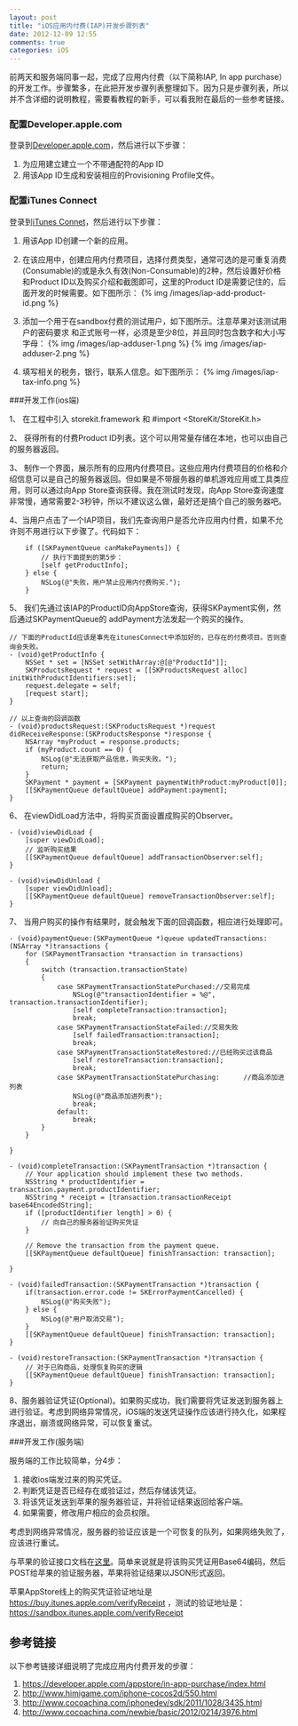 ```yaml
---
layout: post
title: "iOS应用内付费(IAP)开发步骤列表"
date: 2012-12-09 12:55
comments: true
categories: iOS
---
```


前两天和服务端同事一起，完成了应用内付费（以下简称IAP, In app purchase）的开发工作。步骤繁多，在此把开发步骤列表整理如下。因为只是步骤列表，所以并不含详细的说明教程，需要看教程的新手，可以看我附在最后的一些参考链接。

<!-- more -->

### 配置Developer.apple.com

登录到[Developer.apple.com](https://developer.apple.com/)，然后进行以下步骤：

1. 为应用建立建立一个不带通配符的App ID
2. 用该App ID生成和安装相应的Provisioning Profile文件。

### 配置iTunes Connect

登录到[iTunes Connet](https://itunesconnect.apple.com/)，然后进行以下步骤：

1. 用该App ID创建一个新的应用。
2. 在该应用中，创建应用内付费项目，选择付费类型，通常可选的是可重复消费(Consumable)的或是永久有效(Non-Consumable)的2种，然后设置好价格和Product ID以及购买介绍和截图即可，这里的Product ID是需要记住的，后面开发的时候需要。如下图所示：
  {% img /images/iap-add-product-id.png %}


3. 添加一个用于在sandbox付费的测试用户，如下图所示。注意苹果对该测试用户的密码要求
和正式账号一样，必须是至少8位，并且同时包含数字和大小写字母：
  {% img /images/iap-adduser-1.png %}
  {% img /images/iap-adduser-2.png %}

4. 填写相关的税务，银行，联系人信息。如下图所示：
  {% img /images/iap-tax-info.png %}

###开发工作(ios端)

1、 在工程中引入 storekit.framework 和 #import <StoreKit/StoreKit.h>

2、 获得所有的付费Product ID列表。这个可以用常量存储在本地，也可以由自己的服务器返回。

3、 制作一个界面，展示所有的应用内付费项目。这些应用内付费项目的价格和介绍信息可以是自己的服务器返回。但如果是不带服务器的单机游戏应用或工具类应用，则可以通过向App Store查询获得。我在测试时发现，向App Store查询速度非常慢，通常需要2-3秒钟，所以不建议这么做，最好还是搞个自己的服务器吧。

4、当用户点击了一个IAP项目，我们先查询用户是否允许应用内付费，如果不允许则不用进行以下步骤了。代码如下：
``` objc
    if ([SKPaymentQueue canMakePayments]) {
        // 执行下面提到的第5步：
        [self getProductInfo];
    } else {
        NSLog(@"失败，用户禁止应用内付费购买.");
    }
```

5、 我们先通过该IAP的ProductID向AppStore查询，获得SKPayment实例，然后通过SKPaymentQueue的 addPayment方法发起一个购买的操作。
``` objc
// 下面的ProductId应该是事先在itunesConnect中添加好的，已存在的付费项目。否则查询会失败。
- (void)getProductInfo {
	NSSet * set = [NSSet setWithArray:@[@"ProductId"]];
	SKProductsRequest * request = [[SKProductsRequest alloc] initWithProductIdentifiers:set];
	request.delegate = self;
	[request start];
}

// 以上查询的回调函数
- (void)productsRequest:(SKProductsRequest *)request didReceiveResponse:(SKProductsResponse *)response {
    NSArray *myProduct = response.products;
    if (myProduct.count == 0) {
        NSLog(@"无法获取产品信息，购买失败。");
        return;
    }
    SKPayment * payment = [SKPayment paymentWithProduct:myProduct[0]];
    [[SKPaymentQueue defaultQueue] addPayment:payment];
}
```

6、 在viewDidLoad方法中，将购买页面设置成购买的Observer。
``` objc
- (void)viewDidLoad {
    [super viewDidLoad];
    // 监听购买结果
    [[SKPaymentQueue defaultQueue] addTransactionObserver:self];
}

- (void)viewDidUnload {
    [super viewDidUnload];
    [[SKPaymentQueue defaultQueue] removeTransactionObserver:self];
}
```

7、 当用户购买的操作有结果时，就会触发下面的回调函数，相应进行处理即可。
``` objc
- (void)paymentQueue:(SKPaymentQueue *)queue updatedTransactions:(NSArray *)transactions {
    for (SKPaymentTransaction *transaction in transactions)
    {
        switch (transaction.transactionState)
        {
            case SKPaymentTransactionStatePurchased://交易完成
                NSLog(@"transactionIdentifier = %@", transaction.transactionIdentifier);
                [self completeTransaction:transaction];
                break;
            case SKPaymentTransactionStateFailed://交易失败
                [self failedTransaction:transaction];
                break;
            case SKPaymentTransactionStateRestored://已经购买过该商品
                [self restoreTransaction:transaction];
                break;
            case SKPaymentTransactionStatePurchasing:      //商品添加进列表
                NSLog(@"商品添加进列表");
                break;
            default:
                break;
        }
    }

}

- (void)completeTransaction:(SKPaymentTransaction *)transaction {
    // Your application should implement these two methods.
    NSString * productIdentifier = transaction.payment.productIdentifier;
    NSString * receipt = [transaction.transactionReceipt base64EncodedString];
    if ([productIdentifier length] > 0) {
        // 向自己的服务器验证购买凭证
    }

    // Remove the transaction from the payment queue.
    [[SKPaymentQueue defaultQueue] finishTransaction: transaction];

}

- (void)failedTransaction:(SKPaymentTransaction *)transaction {
    if(transaction.error.code != SKErrorPaymentCancelled) {
        NSLog(@"购买失败");
    } else {
        NSLog(@"用户取消交易");
    }
    [[SKPaymentQueue defaultQueue] finishTransaction: transaction];
}

- (void)restoreTransaction:(SKPaymentTransaction *)transaction {
	// 对于已购商品，处理恢复购买的逻辑
    [[SKPaymentQueue defaultQueue] finishTransaction: transaction];
}

```

8、服务器验证凭证(Optional)。如果购买成功，我们需要将凭证发送到服务器上进行验证。考虑到网络异常情况，iOS端的发送凭证操作应该进行持久化，如果程序退出，崩溃或网络异常，可以恢复重试。

###开发工作(服务端)

服务端的工作比较简单，分4步：

1. 接收ios端发过来的购买凭证。
2. 判断凭证是否已经存在或验证过，然后存储该凭证。
3. 将该凭证发送到苹果的服务器验证，并将验证结果返回给客户端。
4. 如果需要，修改用户相应的会员权限。

考虑到网络异常情况，服务器的验证应该是一个可恢复的队列，如果网络失败了，应该进行重试。

与苹果的验证接口文档在[这里](https://developer.apple.com/library/ios/#documentation/NetworkingInternet/Conceptual/StoreKitGuide/VerifyingStoreReceipts/VerifyingStoreReceipts.html#//apple_ref/doc/uid/TP40008267-CH104-SW3)。简单来说就是将该购买凭证用Base64编码，然后POST给苹果的验证服务器，苹果将验证结果以JSON形式返回。

苹果AppStore线上的购买凭证验证地址是<https://buy.itunes.apple.com/verifyReceipt> ，测试的验证地址是：<https://sandbox.itunes.apple.com/verifyReceipt>

## 参考链接

以下参考链接详细说明了完成应用内付费开发的步骤：

1. <https://developer.apple.com/appstore/in-app-purchase/index.html>
2. <http://www.himigame.com/iphone-cocos2d/550.html>
3. <http://www.cocoachina.com/iphonedev/sdk/2011/1028/3435.html>
4. <http://www.cocoachina.com/newbie/basic/2012/0214/3976.html>

